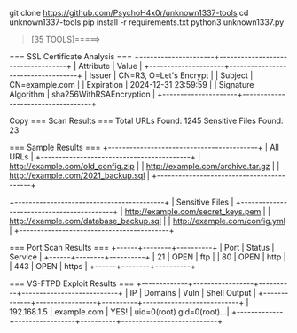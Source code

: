 git clone https://github.com/PsychoH4x0r/unknown1337-tools
cd unknown1337-tools
pip install -r requirements.txt
python3 unknown1337.py


>[35 TOOLS]=====>

=== SSL Certificate Analysis ===
+---------------------+-----------------------------------+
| Attribute           | Value                             |
+---------------------+-----------------------------------+
| Issuer              | CN=R3, O=Let's Encrypt            |
| Subject             | CN=example.com                    |
| Expiration          | 2024-12-31 23:59:59               |
| Signature Algorithm | sha256WithRSAEncryption           |
+---------------------+-----------------------------------+



Copy
=== Scan Results ===
Total URLs Found: 1245
Sensitive Files Found: 23

=== Sample Results ===
+------------------------------------------+
| All URLs                                 |
+------------------------------------------+
| http://example.com/old_config.zip        |
| http://example.com/archive.tar.gz        |
| http://example.com/2021_backup.sql       |
+------------------------------------------+

+------------------------------------------+
| Sensitive Files                          |
+------------------------------------------+
| http://example.com/secret_keys.pem       |
| http://example.com/database_backup.sql   |
| http://example.com/config.yml            |
+------------------------------------------+



=== Port Scan Results ===
+------+--------+----------+
| Port | Status | Service  |
+------+--------+----------+
| 21   | OPEN   | ftp      |
| 80   | OPEN   | http     |
| 443  | OPEN   | https    |
+------+--------+----------+

=== VS-FTPD Exploit Results ===
+-------------+-----------------+----------+---------------------------+
| IP          | Domains         | Vuln     | Shell Output              |
+-------------+-----------------+----------+---------------------------+
| 192.168.1.5 | example.com     | YES!     | uid=0(root) gid=0(root)...|
+-------------+-----------------+----------+---------------------------+





